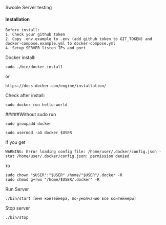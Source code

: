 Swoole Server testing


#### Installation
~~~
Before install:
1. Check your github token
2. Copy .env.example to .env (add github token to GIT_TOKEN) and docker-compose.example.yml to docker-compose.yml
4. Setup SERVER listen IPs and port
~~~

Docker install:
~~~
sudo ./bin/docker-install
~~~
or
~~~
https://docs.docker.com/engine/installation/
~~~

Check after install:
~~~
sudo docker run hello-world
~~~

#####Without sudo run
~~~
sudo groupadd docker
~~~
~~~
sudo usermod -aG docker $USER
~~~

If you get
~~~
WARNING: Error loading config file: /home/user/.docker/config.json -
stat /home/user/.docker/config.json: permission denied
~~~
то
~~~
sudo chown "$USER":"$USER" /home/"$USER"/.docker -R
sudo chmod g+rwx "/home/$USER/.docker" -R
~~~

Run Server
~~~
./bin/start [имя контейнера, по-умолчанию все контейнеры]
~~~

Stop server
~~~
./bin/stop
~~~